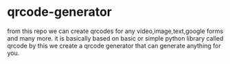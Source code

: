 # qrcode-generator
from this repo we can create qrcodes for any video,image,text,google forms and many more.
it is basically based on basic or simple python library called qrcode by this we create a qrcode generator that can generate anything for you.
